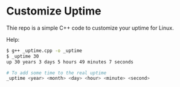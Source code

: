 # Customize Uptime

Thie repo is a simple C++ code to customize your uptime for Linux.

Help:

```bash
$ g++ _uptime.cpp -o _uptime
$ _uptime 30
up 30 years 3 days 5 hours 49 minutes 7 seconds
```

```bash
# To add some time to the real uptime
_uptime <year> <month> <day> <hour> <minute> <second>
```

